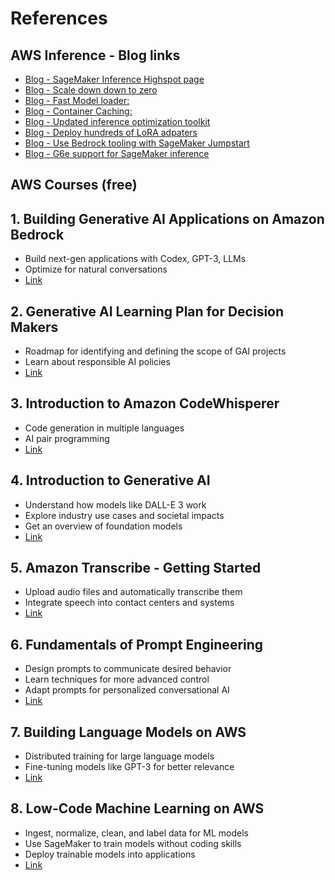 # References

## AWS Inference - Blog links
- [Blog - SageMaker Inference Highspot page](https://aws.highspot.com/items/671814eaf8e8a0fb2ee30a20?lfrm=shp.0)
- [Blog - Scale down down to zero](https://aws.amazon.com/blogs/machine-learning/unlock-costsavings-with-the-new-scale-down-to-zero-feature-in-amazon-sagemaker-inference/)
- [Blog - Fast Model loader:](https://aws.amazon.com/blogs/machine-learning/introducing-fastmodel-loader-in-sagemaker-inference-accelerate-autoscaling-for-your-large-languagemodels-llms-part-1/)
- [Blog - Container Caching:](https://aws.amazon.com/blogs/machine-learning/supercharge-your-autoscaling-for-generative-ai-inference-introducing-container-caching-in-sagemaker-inference/)
- [Blog - Updated inference optimization toolkit](https://aws.amazon.com/blogs/machinelearning/:amazon-sagemaker-launches-the-updated-inference-optimization-toolkit-forgenerative-ai/)
- [Blog - Deploy hundreds of LoRA adpaters](https://aws.amazon.com/blogs/machine-learning/easilydeploy-and-manage-hundreds-of-lora-adapters-with-sagemaker-efficient-multi-adapterinference/)
- [Blog - Use Bedrock tooling with SageMaker Jumpstart](https://aws.amazon.com/blogs/machinelearning//use-amazon-bedrock-tooling-with-amazon-sagemaker-jumpstart-models/)
- [Blog - G6e support for SageMaker inference](https://aws.amazon.com/blogs/machinelearning/amazon-sagemaker-inference-now-supports-g6e-instances/)

## AWS Courses (free)

## 1. Building Generative AI Applications on Amazon Bedrock
- Build next-gen applications with Codex, GPT-3, LLMs
- Optimize for natural conversations
- [Link](https://lnkd.in/eM4nRWaW)

## 2. Generative AI Learning Plan for Decision Makers
- Roadmap for identifying and defining the scope of GAI projects
- Learn about responsible AI policies
- [Link](https://lnkd.in/ekGRVWys)

## 3. Introduction to Amazon CodeWhisperer
- Code generation in multiple languages
- AI pair programming
- [Link](https://lnkd.in/eZFxyV8a)

## 4. Introduction to Generative AI
- Understand how models like DALL-E 3 work
- Explore industry use cases and societal impacts
- Get an overview of foundation models
- [Link](https://lnkd.in/eZFxyV8a)

## 5. Amazon Transcribe - Getting Started
- Upload audio files and automatically transcribe them
- Integrate speech into contact centers and systems
- [Link](https://lnkd.in/eZe6KNNd)

## 6. Fundamentals of Prompt Engineering
- Design prompts to communicate desired behavior
- Learn techniques for more advanced control
- Adapt prompts for personalized conversational AI
- [Link](https://lnkd.in/e8QgdFz7)

## 7. Building Language Models on AWS
- Distributed training for large language models
- Fine-tuning models like GPT-3 for better relevance
- [Link](https://lnkd.in/e6UsvekQ)

## 8. Low-Code Machine Learning on AWS
- Ingest, normalize, clean, and label data for ML models
- Use SageMaker to train models without coding skills
- Deploy trainable models into applications
- [Link](https://lnkd.in/eUk-6sf4)
